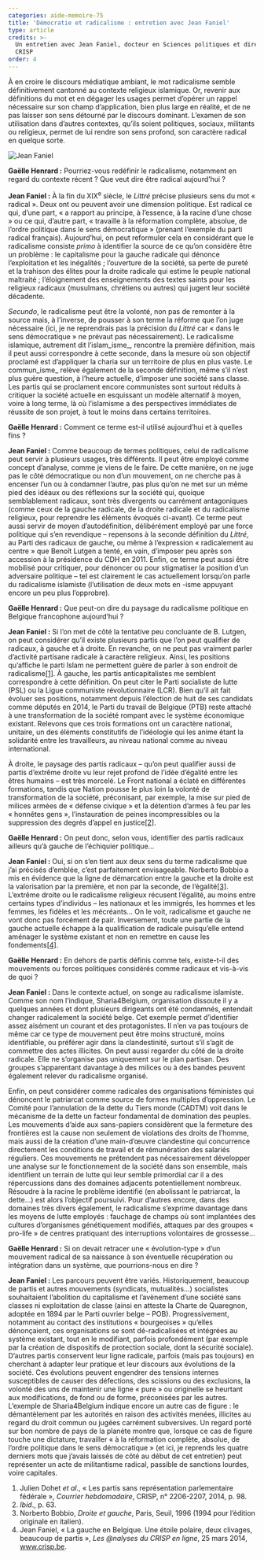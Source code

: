 ```yaml
---
categories: aide-memoire-75
title: 'Démocratie et radicalisme : entretien avec Jean Faniel'
type: article
credits: >-
  Un entretien avec Jean Faniel, docteur en Sciences politiques et directeur du
  CRISP 
order: 4
---
```

À en croire le discours médiatique ambiant, le mot radicalisme semble définitivement cantonné au contexte religieux islamique. Or, revenir aux définitions du mot et en dégager les usages permet d’opérer un rappel nécessaire sur son champ d’application, bien plus large en réalité, et de ne pas laisser son sens détourné par le discours dominant. L’examen de son utilisation dans d’autres contextes, qu’ils soient politiques, sociaux, militants ou religieux, permet de lui rendre son sens profond, son caractère radical en quelque sorte.

![Jean Faniel](/assets/uploads/am75_p.4_faniel.jpg)

**Gaëlle Henrard :** Pourriez-vous redéfinir le radicalisme, notamment en regard du contexte récent ? Que veut dire être radical aujourd’hui ?

**Jean Faniel :** À la fin du XIX<sup>e</sup> siècle, le _Littré_ précise plusieurs sens du mot « radical ». Deux ont ou peuvent avoir une dimension politique. Est radical ce qui, d’une part, « a rapport au principe, à l’essence, à la racine d’une chose » ou ce qui, d’autre part, « travaille à la réformation complète, absolue, de l’ordre politique dans le sens démocratique » (prenant l’exemple du parti radical français). Aujourd’hui, on peut reformuler cela en considérant que le radicalisme consiste _primo_ à identifier la source de ce qu’on considère être un problème : le capitalisme pour la gauche radicale qui dénonce l’exploitation et les inégalités ; l’ouverture de la société, sa perte de pureté et la trahison des élites pour la droite radicale qui estime le peuple national maltraité ; l’éloignement des enseignements des textes saints pour les religieux radicaux (musulmans, chrétiens ou autres) qui jugent leur société décadente.

_Secundo_, le radicalisme peut être la volonté, non pas de remonter à la source mais, à l’inverse, de pousser à son terme la réforme que l’on juge nécessaire (ici, je ne reprendrais pas la précision du _Littré_ car « dans le sens démocratique » ne prévaut pas nécessairement). Le radicalisme islamique, autrement dit l’islam_isme_, rencontre la première définition, mais il peut aussi correspondre à cette seconde, dans la mesure où son objectif proclamé est d’appliquer la charia sur un territoire de plus en plus vaste. Le commun_isme_ relève également de la seconde définition, même s’il n’est plus guère question, à l’heure actuelle, d’imposer une société sans classe. Les partis qui se proclament encore communistes sont surtout réduits à critiquer la société actuelle en esquissant un modèle alternatif à moyen, voire à long terme, là où l’islamisme a des perspectives immédiates de réussite de son projet, à tout le moins dans certains territoires.

**Gaëlle Henrard :** Comment ce terme est-il utilisé aujourd’hui et à quelles fins ?

**Jean Faniel :** Comme beaucoup de termes politiques, celui de radicalisme peut servir à plusieurs usages, très différents. Il peut être employé comme concept d’analyse, comme je viens de le faire. De cette manière, on ne juge pas le côté démocratique ou non d’un mouvement, on ne cherche pas à encenser l’un ou à condamner l’autre, pas plus qu’on ne met sur un même pied des idéaux ou des réflexions sur la société qui, quoique semblablement radicaux, sont très divergents ou carrément antagoniques (comme ceux de la gauche radicale, de la droite radicale et du radicalisme religieux, pour reprendre les éléments évoqués ci-avant). Ce terme peut aussi servir de moyen d’autodéfinition, délibérément employé par une force politique qui s’en revendique – repensons à la seconde définition du _Littré_, au Parti des radicaux de gauche, ou même à l’expression « radicalement au centre » que Benoît Lutgen a tenté, en vain, d’imposer peu après son accession à la présidence du CDH en 2011. Enfin, ce terme peut aussi être mobilisé pour critiquer, pour dénoncer ou pour stigmatiser la position d’un adversaire politique – tel est clairement le cas actuellement lorsqu’on parle du radicalisme islamiste (l’utilisation de deux mots en -isme appuyant encore un peu plus l’opprobre).

**Gaëlle Henrard :** Que peut-on dire du paysage du radicalisme politique en Belgique francophone aujourd’hui ?

**Jean Faniel :** Si l’on met de côté la tentative peu concluante de B. Lutgen, on peut considérer qu’il existe plusieurs partis que l’on peut qualifier de radicaux, à gauche et à droite. En revanche, on ne peut pas vraiment parler d’activité partisane radicale à caractère religieux. Ainsi, les positions qu’affiche le parti Islam ne permettent guère de parler à son endroit de radicalisme[[1]](#footnote-1). À gauche, les partis anticapitalistes me semblent correspondre à cette définition. On peut citer le Parti socialiste de lutte (PSL) ou la Ligue communiste révolutionnaire (LCR). Bien qu’il ait fait évoluer ses positions, notamment depuis l’élection de huit de ses candidats comme députés en 2014, le Parti du travail de Belgique (PTB) reste attaché à une transformation de la société rompant avec le système économique existant. Relevons que ces trois formations ont un caractère national, unitaire, un des éléments constitutifs de l’idéologie qui les anime étant la solidarité entre les travailleurs, au niveau national comme au niveau international.

À droite, le paysage des partis radicaux – qu’on peut qualifier aussi de partis d’extrême droite vu leur rejet profond de l’idée d’égalité entre les êtres humains – est très morcelé. Le Front national a éclaté en différentes formations, tandis que Nation pousse le plus loin la volonté de transformation de la société, préconisant, par exemple, la mise sur pied de milices armées de « défense civique » et la détention d’armes à feu par les « honnêtes gens », l’instauration de peines incompressibles ou la suppression des degrés d’appel en justice[[2]](#footnote-2).

**Gaëlle Henrard :** On peut donc, selon vous, identifier des partis radicaux ailleurs qu’à gauche de l’échiquier politique…

**Jean Faniel :** Oui, si on s’en tient aux deux sens du terme radicalisme que j’ai précisés d’emblée, c’est parfaitement envisageable. Norberto Bobbio a mis en évidence que la ligne de démarcation entre la gauche et la droite est la valorisation par la première, et non par la seconde, de l’égalité[[3]](#footnote-3). L’extrême droite ou le radicalisme religieux récusent l’égalité, au moins entre certains types d’individus – les nationaux et les immigrés, les hommes et les femmes, les fidèles et les mécréants… On le voit, radicalisme et gauche ne vont donc pas forcément de pair. Inversement, toute une partie de la gauche actuelle échappe à la qualification de radicale puisqu’elle entend aménager le système existant et non en remettre en cause les fondements[[4]](#footnote-4).

**Gaëlle Henrard :** En dehors de partis définis comme tels, existe-t-il des mouvements ou forces politiques considérés comme radicaux et vis-à-vis de quoi ?

**Jean Faniel :** Dans le contexte actuel, on songe au radicalisme islamiste. Comme son nom l’indique, Sharia4Belgium, organisation dissoute il y a quelques années et dont plusieurs dirigeants ont été condamnés, entendait changer radicalement la société belge. Cet exemple permet d’identifier assez aisément un courant et des protagonistes. Il n’en va pas toujours de même car ce type de mouvement peut être moins structuré, moins identifiable, ou préférer agir dans la clandestinité, surtout s’il s’agit de commettre des actes illicites. On peut aussi regarder du côté de la droite radicale. Elle ne s’organise pas uniquement sur le plan partisan. Des groupes s’apparentant davantage à des milices ou à des bandes peuvent également relever du radicalisme organisé.

Enfin, on peut considérer comme radicales des organisations féministes qui dénoncent le patriarcat comme source de formes multiples d’oppression. Le Comité pour l’annulation de la dette du Tiers monde (CADTM) voit dans le mécanisme de la dette un facteur fondamental de domination des peuples. Les mouvements d’aide aux sans-papiers considèrent que la fermeture des frontières est la cause non seulement de violations des droits de l’homme, mais aussi de la création d’une main-d’œuvre clandestine qui concurrence directement les conditions de travail et de rémunération des salariés réguliers. Ces mouvements ne prétendent pas nécessairement développer une analyse sur le fonctionnement de la société dans son ensemble, mais identifient un terrain de lutte qui leur semble primordial car il a des répercussions dans des domaines adjacents potentiellement nombreux. Résoudre à la racine le problème identifié (en abolissant le patriarcat, la dette…) est alors l’objectif poursuivi. Pour d’autres encore, dans des domaines très divers également, le radicalisme s’exprime davantage dans les moyens de lutte employés : fauchage de champs où sont implantées des cultures d’organismes génétiquement modifiés, attaques par des groupes « pro-life » de centres pratiquant des interruptions volontaires de grossesse…

**Gaëlle Henrard :** Si on devait retracer une « évolution-type » d’un mouvement radical de sa naissance à son éventuelle récupération ou intégration dans un système, que pourrions-nous en dire ?

**Jean Faniel :** Les parcours peuvent être variés. Historiquement, beaucoup de partis et autres mouvements (syndicats, mutualités…) socialistes souhaitaient l’abolition du capitalisme et l’avènement d’une société sans classes ni exploitation de classe (ainsi en atteste la Charte de Quaregnon, adoptée en 1894 par le Parti ouvrier belge – POB). Progressivement, notamment au contact des institutions « bourgeoises » qu’elles dénonçaient, ces organisations se sont dé-radicalisées et intégrées au système existant, tout en le modifiant, parfois profondément (par exemple par la création de dispositifs de protection sociale, dont la sécurité sociale). D’autres partis conservent leur ligne radicale, parfois (mais pas toujours) en cherchant à adapter leur pratique et leur discours aux évolutions de la société. Ces évolutions peuvent engendrer des tensions internes susceptibles de causer des défections, des scissions ou des exclusions, la volonté des uns de maintenir une ligne « pure » ou originelle se heurtant aux modifications, de fond ou de forme, préconisées par les autres. L’exemple de Sharia4Belgium indique encore un autre cas de figure : le démantèlement par les autorités en raison des activités menées, illicites au regard du droit commun ou jugées carrément subversives. Un regard porté sur bon nombre de pays de la planète montre que, lorsque ce cas de figure touche une dictature, travailler « à la réformation complète, absolue, de l’ordre politique dans le sens démocratique » (et ici, je reprends les quatre derniers mots que j’avais laissés de côté au début de cet entretien) peut représenter un acte de militantisme radical, passible de sanctions lourdes, voire capitales.

1. Julien Dohet _et al._, « Les partis sans représentation parlementaire fédérale », _Courrier hebdomadaire_, CRISP, n° 2206-2207, 2014, p. 98.
2. _Ibid_., p. 63.
3. Norberto Bobbio, _Droite et gauche_, Paris, Seuil, 1996 (1994 pour l’édition originale en italien).
4. Jean Faniel, « La gauche en Belgique. Une étoile polaire, deux clivages, beaucoup de partis », _Les @nalyses du CRISP en ligne_, 25 mars 2014, www.crisp.be.
